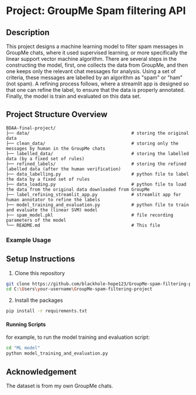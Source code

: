 # Project: GroupMe Spam filtering API

## Description

This project designs a machine learning model to filter spam messages in GroupMe chats, where it used supervised learning, or more specifically the linear support vector machine algorithm. There are several steps in the constructing the model, first, one collects the data from GroupMe, and then one keeps only the relevant chat messages for analysis. Using a set of criteria, these messages are labelled by an algorithm as "spam" or "ham" (not spam). A refining process follows, where a streamlit app is designed so that one can refine the label, to ensure that the data is properly annotated. Finally, the model is train and evaluated on this data set.


## Project Structure Overview

```
BDAA-final-project/
├── data/                                       # storing the original data
├── clean_data/                                 # storing only the messages by human in the GroupMe chats
├── labelled_data/                              # storing the labelled data (by a fixed set of rules)
├── refined_labels/                             # storing the refined labelled data (after the human verification)
├── data_labelling.py                           # python file to label the data by a fixed set of rules
├── data_loading.py                             # python file to load the data from the original data downloaded from GroupMe
├── label_refining_streamlit_app.py             # streamlit app for human annotator to refine the labels
├── model_training_and_evaluation.py            # python file to train and evaluate the (linear SVM) model
├── spam_model.pkl                              # file recording parameters of the model
└── README.md                                   # This file
```

### Example Usage

## Setup Instructions

1. Clone this repository
```bash
git clone https://github.com/blackhole-hope123/GroupMe-spam-filtering-project.git
cd C:\Users\your-username\GroupMe-spam-filtering-project
```

2. Install the packages
```bash
pip install -r requirements.txt
```

#### Running Scripts
for example, to run the model training and evaluation script:
```bash
cd "ML model"
python model_training_and_evaluation.py 
```

## Acknowledgement 
The dataset is from my own GroupMe chats.
